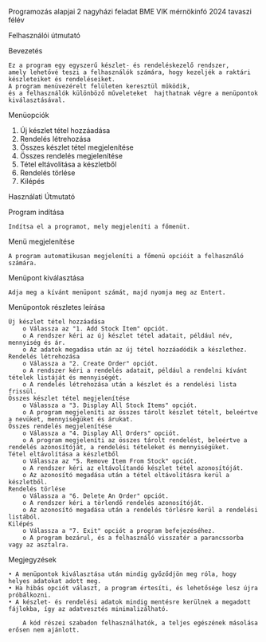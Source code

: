 Programozás alapjai 2 nagyházi feladat BME VIK  mérnökinfó 2024 tavaszi félév 

Felhasználói útmutató

Bevezetés

    Ez a program egy egyszerű készlet- és rendeléskezelő rendszer, 
    amely lehetővé teszi a felhasználók számára, hogy kezeljék a raktári készleteiket és rendeléseiket. 
    A program menüvezérelt felületen keresztül működik, 
    és a felhasználók különböző műveleteket  hajthatnak végre a menüpontok kiválasztásával.



Menüopciók
1. Új készlet tétel hozzáadása
2. Rendelés létrehozása
3. Összes készlet tétel megjelenítése
4. Összes rendelés megjelenítése
5. Tétel eltávolítása a készletből
6. Rendelés törlése
7. Kilépés 

Használati Útmutató

Program indítása

    Indítsa el a programot, mely megjeleníti a főmenüt.

Menü megjelenítése

    A program automatikusan megjeleníti a főmenü opcióit a felhasználó számára.

Menüpont kiválasztása

    Adja meg a kívánt menüpont számát, majd nyomja meg az Entert.

Menüpontok részletes leírása

    Új készlet tétel hozzáadása
        o Válassza az "1. Add Stock Item" opciót.
        o A rendszer kéri az új készlet tétel adatait, például név, mennyiség és ár.
        o Az adatok megadása után az új tétel hozzáadódik a készlethez.
    Rendelés létrehozása
        o Válassza a "2. Create Order" opciót.
        o A rendszer kéri a rendelés adatait, például a rendelni kívánt tételek listáját és mennyiségét.
        o A rendelés létrehozása után a készlet és a rendelési lista frissül.
    Összes készlet tétel megjelenítése
        o Válassza a "3. Display All Stock Items" opciót.
        o A program megjeleníti az összes tárolt készlet tételt, beleértve a nevüket, mennyiségüket és árukat.
    Összes rendelés megjelenítése
        o Válassza a "4. Display All Orders" opciót.
        o A program megjeleníti az összes tárolt rendelést, beleértve a rendelés azonosítóját, a rendelési tételeket és mennyiségüket.
    Tétel eltávolítása a készletből
        o Válassza az "5. Remove Item From Stock" opciót.
        o A rendszer kéri az eltávolítandó készlet tétel azonosítóját.
        o Az azonosító megadása után a tétel eltávolításra kerül a készletből.
    Rendelés törlése
        o Válassza a "6. Delete An Order" opciót.
        o A rendszer kéri a törlendő rendelés azonosítóját.
        o Az azonosító megadása után a rendelés törlésre kerül a rendelési listából.
    Kilépés
        o Válassza a "7. Exit" opciót a program befejezéséhez.
        o A program bezárul, és a felhasználó visszatér a parancssorba vagy az asztalra.

Megjegyzések

    • A menüpontok kiválasztása után mindig győződjön meg róla, hogy helyes adatokat adott meg. 
    • Ha hibás opciót választ, a program értesíti, és lehetősége lesz újra próbálkozni. 
    • A készlet- és rendelési adatok mindig mentésre kerülnek a megadott fájlokba, így az adatvesztés minimalizálható.

        A kód részei szabadon felhasználhatók, a teljes egészének másolása erősen nem ajánlott.